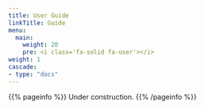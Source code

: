 ```yaml
---
title: User Guide
linkTitle: Guide
menu:
  main:
    weight: 20
    pre: <i class='fa-solid fa-user'></i>
weight: 1
cascade:
- type: "docs"
---
```


{{% pageinfo %}}
Under construction.
{{% /pageinfo %}}

